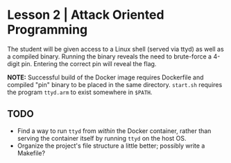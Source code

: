 # Lesson 2 | Attack Oriented Programming

The student will be given access to a Linux shell (served via ttyd) as well as a compiled binary.  Running the binary reveals the need to brute-force a 4-digit pin.  Entering the correct pin will reveal the flag.

**NOTE:** Successful build of the Docker image requires Dockerfile and compiled "pin" binary to be placed in the same directory.  `start.sh` requires the program `ttyd.arm` to exist somewhere in `$PATH`.

## TODO

- Find a way to run `ttyd` from *within* the Docker container, rather than serving the container itself by running `ttyd` on the host OS.
- Organize the project's file structure a little better; possibly write a Makefile?
